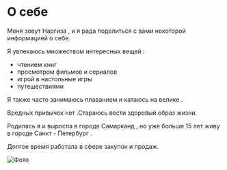 # О себе 
Меня зовут Наргиза , и я радa 
поделиться с вами некоторой 
информацией о себе.

Я увлекаюсь множеством 
интересных вещей : 
* чтением  книг
* просмотром фильмов и сериалов 
* игрой в настольные игры 
* путешествиями
  

Я также часто занимаюсь 
плаванием и катаюсь на велике .

Вредных привычек нет .Стараюсь 
вести здоровый образ жизни.

Родилась  я и выросла  в городе 
Самарканд , но уже больше 15 
лет  живу в городе Санкт - 
Петербург . 

Долгое время работала в сфере 
закупок и продаж.

![Фото](IMG_8863.HEIC)
